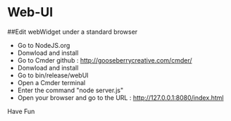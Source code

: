 # Web-UI

##Edit webWidget under a standard browser

* Go to NodeJS.org 
* Donwload and install 
* Go to Cmder github : http://gooseberrycreative.com/cmder/
* Donwload and install 
* Go to bin/release/webUI
* Open a Cmder terminal
* Enter the command "node server.js"
* Open your browser and go to the URL : http://127.0.0.1:8080/index.html

Have Fun 
